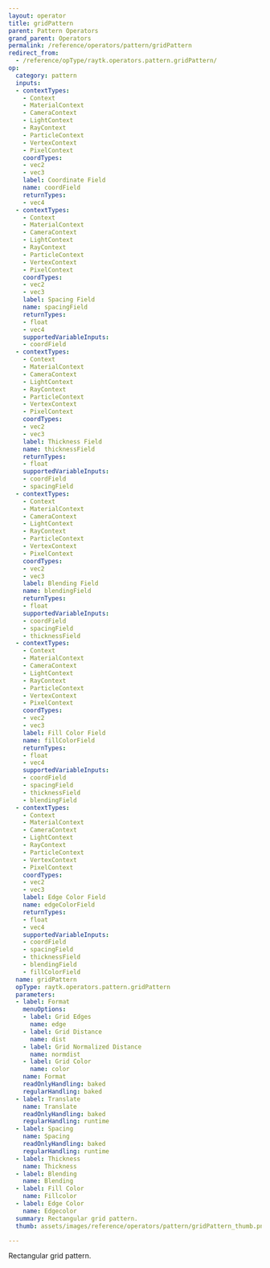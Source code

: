 ```yaml
---
layout: operator
title: gridPattern
parent: Pattern Operators
grand_parent: Operators
permalink: /reference/operators/pattern/gridPattern
redirect_from:
  - /reference/opType/raytk.operators.pattern.gridPattern/
op:
  category: pattern
  inputs:
  - contextTypes:
    - Context
    - MaterialContext
    - CameraContext
    - LightContext
    - RayContext
    - ParticleContext
    - VertexContext
    - PixelContext
    coordTypes:
    - vec2
    - vec3
    label: Coordinate Field
    name: coordField
    returnTypes:
    - vec4
  - contextTypes:
    - Context
    - MaterialContext
    - CameraContext
    - LightContext
    - RayContext
    - ParticleContext
    - VertexContext
    - PixelContext
    coordTypes:
    - vec2
    - vec3
    label: Spacing Field
    name: spacingField
    returnTypes:
    - float
    - vec4
    supportedVariableInputs:
    - coordField
  - contextTypes:
    - Context
    - MaterialContext
    - CameraContext
    - LightContext
    - RayContext
    - ParticleContext
    - VertexContext
    - PixelContext
    coordTypes:
    - vec2
    - vec3
    label: Thickness Field
    name: thicknessField
    returnTypes:
    - float
    supportedVariableInputs:
    - coordField
    - spacingField
  - contextTypes:
    - Context
    - MaterialContext
    - CameraContext
    - LightContext
    - RayContext
    - ParticleContext
    - VertexContext
    - PixelContext
    coordTypes:
    - vec2
    - vec3
    label: Blending Field
    name: blendingField
    returnTypes:
    - float
    supportedVariableInputs:
    - coordField
    - spacingField
    - thicknessField
  - contextTypes:
    - Context
    - MaterialContext
    - CameraContext
    - LightContext
    - RayContext
    - ParticleContext
    - VertexContext
    - PixelContext
    coordTypes:
    - vec2
    - vec3
    label: Fill Color Field
    name: fillColorField
    returnTypes:
    - float
    - vec4
    supportedVariableInputs:
    - coordField
    - spacingField
    - thicknessField
    - blendingField
  - contextTypes:
    - Context
    - MaterialContext
    - CameraContext
    - LightContext
    - RayContext
    - ParticleContext
    - VertexContext
    - PixelContext
    coordTypes:
    - vec2
    - vec3
    label: Edge Color Field
    name: edgeColorField
    returnTypes:
    - float
    - vec4
    supportedVariableInputs:
    - coordField
    - spacingField
    - thicknessField
    - blendingField
    - fillColorField
  name: gridPattern
  opType: raytk.operators.pattern.gridPattern
  parameters:
  - label: Format
    menuOptions:
    - label: Grid Edges
      name: edge
    - label: Grid Distance
      name: dist
    - label: Grid Normalized Distance
      name: normdist
    - label: Grid Color
      name: color
    name: Format
    readOnlyHandling: baked
    regularHandling: baked
  - label: Translate
    name: Translate
    readOnlyHandling: baked
    regularHandling: runtime
  - label: Spacing
    name: Spacing
    readOnlyHandling: baked
    regularHandling: runtime
  - label: Thickness
    name: Thickness
  - label: Blending
    name: Blending
  - label: Fill Color
    name: Fillcolor
  - label: Edge Color
    name: Edgecolor
  summary: Rectangular grid pattern.
  thumb: assets/images/reference/operators/pattern/gridPattern_thumb.png

---
```



Rectangular grid pattern.